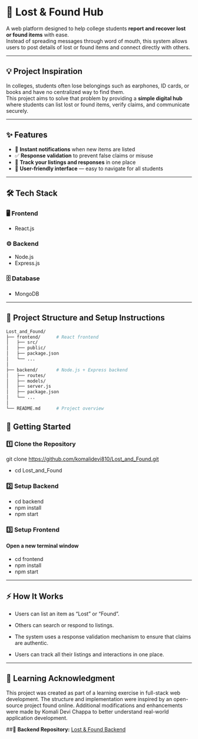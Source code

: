# 🎯 Lost & Found Hub

A web platform designed to help college students **report and recover lost or found items** with ease.  
Instead of spreading messages through word of mouth, this system allows users to post details of lost or found items and connect directly with others.

---

## 💡 Project Inspiration
In colleges, students often lose belongings such as earphones, ID cards, or books and have no centralized way to find them.  
This project aims to solve that problem by providing a **simple digital hub** where students can list lost or found items, verify claims, and communicate securely.

---

## ✨ Features
- 🔔 **Instant notifications** when new items are listed  
- ✅ **Response validation** to prevent false claims or misuse  
- 📂 **Track your listings and responses** in one place  
- 💬 **User-friendly interface** — easy to navigate for all students  

---

## 🛠️ Tech Stack

### 🖥️ Frontend
- React.js

### ⚙️ Backend
- Node.js  
- Express.js

### 🗄️ Database
- MongoDB

---

## 📁 Project Structure and Setup Instructions
```bash
Lost_and_Found/
├── frontend/      # React frontend
│   ├── src/
│   ├── public/
│   ├── package.json
│   └── ...
│
├── backend/       # Node.js + Express backend
│   ├── routes/
│   ├── models/
│   ├── server.js
│   ├── package.json
│   └── ...
│
└── README.md      # Project overview

```
## 🚀 Getting Started

### 1️⃣ Clone the Repository
git clone https://github.com/komalidevi810/Lost_and_Found.git
- cd Lost_and_Found

### 2️⃣ Setup Backend
- cd backend
- npm install
- npm start

### 3️⃣ Setup Frontend
#### Open a new terminal window
- cd frontend
- npm install
- npm start

---

## ⚡ How It Works

- Users can list an item as “Lost” or “Found”.

- Others can search or respond to listings.

- The system uses a response validation mechanism to ensure that claims are authentic.

- Users can track all their listings and interactions in one place.

---

## 🧠 Learning Acknowledgment

This project was created as part of a learning exercise in full-stack web development.
The structure and implementation were inspired by an open-source project found online.
Additional modifications and enhancements were made by Komali Devi Chappa to better understand real-world application development.

##🔗 **Backend Repository:** [Lost & Found Backend](https://github.com/komalidevi810/lost_found-backend)

